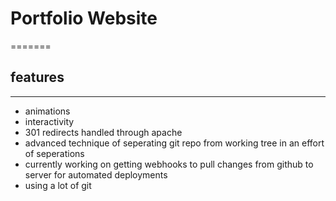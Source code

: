 # Portfolio Website 

=======

## features 
-----

* animations 
* interactivity 
* 301 redirects handled through apache 
* advanced technique of seperating git repo from working tree in an effort of seperations
* currently working on getting webhooks to pull changes from github to server for automated deployments
* using a lot of git
